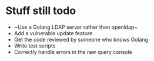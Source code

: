# Stuff still todo

* ~Use a Golang LDAP server rather then openldap~
* Add a vulnerable update feature
* Get the code reviewed by someone who knows Golang
* Write test scripts
* Correctly handle errors in the raw query console
